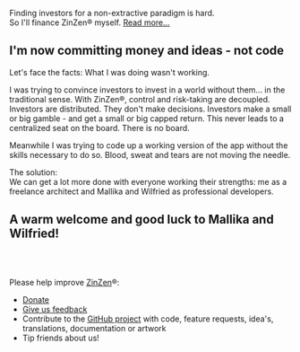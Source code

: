 Finding investors for a non-extractive paradigm is hard.  
So I'll finance ZinZen® myself. [Read more...](https://blog.zinzen.me/2022/02/04/Autofinancing.html)   

 

## I'm now committing money and ideas - not code
Let's face the facts: What I was doing wasn't working.  

I was trying to convince investors to invest in a world without them... in the traditional sense. With ZinZen®, control and risk-taking are decoupled. Investors are distributed. They don't make decisions. Investors make a small or big gamble - and get a small or big capped return. This never leads to a centralized seat on the board. There is no board.  

Meanwhile I was trying to code up a working version of the app without the skills necessary to do so. Blood, sweat and tears are not moving the needle.  

The solution:  
We can get a lot more done with everyone working their strengths: me as a freelance architect and Mallika and Wilfried as professional developers.   
  
## A warm welcome and good luck to Mallika and Wilfried! 
<br />
<br />

Please help improve [ZinZen](https://zinzen.me)®:  
- [Donate](https://donate.stripe.com/6oE4jK1iPcPT1m89AA)
- [Give us feedback](https://zinzen.me/Feedback)
- Contribute to the [GitHub project](https://github.com/tijlleenders/ZinZen) with code, feature requests, idea's, translations, documentation or artwork  
- Tip friends about us!